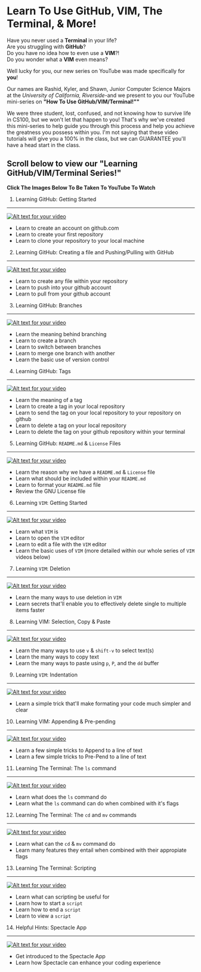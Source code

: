 Learn To Use GitHub, VIM, The Terminal, & More!
===
Have you never used a **Terminal** in your life?  
Are you struggling with **GitHub**?  
Do you have no idea how to even use a **VIM**?!  
Do you wonder what a **VIM** even means?

Well lucky for you, our new series on YouTube was made specifically for **you**!

Our names are Rashid, Kyler, and Shawn, Junior Computer Science Majors at the *University of California, Riverside*-and we present to you our YouTube mini-series on **"How To Use GitHub/VIM/Terminal!""**  

We were three student, lost, confused, and not knowing how to survive life in CS100, but we won't let that happen to you! That's why we've created this mini-series to help guide you through this process and help you achieve the greatness you possess within you. I'm not saying that these video tutorials will give you a 100% in the class, but we can GUARANTEE you'll have a head start in the class.

Scroll below to view our "Learning GitHub/VIM/Terminal Series!"
---
**Click The Images Below To Be Taken To YouTube To Watch**


1. Learning GitHub: Getting Started
--------

[![Alt text for your video](http://img.youtube.com/vi/Fv5Cy8i14ck/0.jpg)](https://www.youtube.com/watch?v=Fv5Cy8i14ck)
* Learn to create an account on github.com  
* Learn to create your first repository  
* Learn to clone your repository to your local machine  


2. Learning GitHub: Creating a file and Pushing/Pulling with GitHub
---

[![Alt text for your video](http://img.youtube.com/vi/8vrVJT29K58/0.jpg)](https://www.youtube.com/watch?v=8vrVJT29K58)
* Learn to create any file within your repository
* Learn to push into your github account
* Learn to pull from your github account


3. Learning GitHub: Branches
---

[![Alt text for your video](http://img.youtube.com/vi/aNWihbLj75Q/0.jpg)](https://www.youtube.com/watch?v=aNWihbLj75Q)
* Learn the meaning behind branching
* Learn to create a branch
* Learn to switch between branches
* Learn to merge one branch with another
* Learn the basic use of version control


4. Learning GitHub: Tags
---

[![Alt text for your video](http://img.youtube.com/vi/Qf9-iMzz8tU/0.jpg)](https://www.youtube.com/watch?v=Qf9-iMzz8tU)
* Learn the meaning of a tag
* Learn to create a tag in your local repository
* Learn to send the tag on your local repository to your repository on github
* Learn to delete a tag on your local repository
* Learn to delete the tag on your github repository within your terminal


5. Learning GitHub: `README.md` & `License` Files
---

[![Alt text for your video](http://img.youtube.com/vi/HZaB8uVMXAg/0.jpg)](https://www.youtube.com/watch?v=HZaB8uVMXAg)
* Learn the reason why we have a `README.md` & `License` file
* Learn what should be included within your `README.md`
* Learn to format your `README.md` file
* Review the GNU License file


6. Learning `VIM`: Getting Started
---

[![Alt text for your video](http://img.youtube.com/vi/jQkyU6bgMIs/0.jpg)](https://www.youtube.com/watch?v=jQkyU6bgMIs)
* Learn what `VIM` is
* Learn to open the `VIM` editor
* Learn to edit a file with the `VIM` editor
* Learn the basic uses of `VIM` (more detailed within our whole series of `VIM` videos below)


7. Learning `VIM`: Deletion
---

[![Alt text for your video](http://img.youtube.com/vi/qjJ3nIcExhE/0.jpg)](https://www.youtube.com/watch?v=qjJ3nIcExhE)
* Learn the many ways to use deletion in `VIM`
* Learn secrets that'll enable you to effectively delete single to multiple items faster


8. Learning VIM: Selection, Copy & Paste
---

[![Alt text for your video](http://img.youtube.com/vi/-DN_xww8jOM/0.jpg)](https://www.youtube.com/watch?v=-DN_xww8jOM)
* Learn the many ways to use `v` & `shift-v` to select text(s)
* Learn the many ways to copy text
* Learn the many ways to paste using `p`, `P`, and the `dd` buffer

9. Learning `VIM`: Indentation
---

[![Alt text for your video](http://img.youtube.com/vi/UAcSoRLRLug/0.jpg)](https://www.youtube.com/watch?v=UAcSoRLRLug)
* Learn a simple trick that'll make formating your code much simpler and clear


10. Learning VIM: Appending & Pre-pending
---

[![Alt text for your video](http://img.youtube.com/vi/j9MueYcWJbg/0.jpg)](https://www.youtube.com/watch?v=j9MueYcWJbg)
* Learn a few simple tricks to Append to a line of text
* Learn a few simple tricks to Pre-Pend to a line of text


11. Learning The Terminal: The `ls` command
---

[![Alt text for your video](http://img.youtube.com/vi/RMxvcc_QUUI/0.jpg)](https://www.youtube.com/watch?v=RMxvcc_QUUI)
* Learn what does the `ls` command do
* Learn what the `ls` command can do when combined with it's flags


12. Learning The Terminal: The `cd` and `mv` commands
---

[![Alt text for your video](http://img.youtube.com/vi/xzN-sY5oyFk/0.jpg)](https://www.youtube.com/watch?v=xzN-sY5oyFk)
* Learn what can the `cd` & `mv` command do
* Learn many features they entail when combined with their appropiate flags


13. Learning The Terminal: Scripting
---

[![Alt text for your video](http://img.youtube.com/vi/XGfmOQMETbY/0.jpg)](https://www.youtube.com/watch?v=XGfmOQMETbY)
* Learn what can scripting be useful for
* Learn how to start a `script`
* Learn how to end a `script`
* Learn to view a `script`


14. Helpful Hints: Spectacle App
---

[![Alt text for your video](http://img.youtube.com/vi/-PWJe6vr0rk/0.jpg)](https://www.youtube.com/watch?v=-PWJe6vr0rk)
* Get introduced to the Spectacle App
* Learn how Spectacle can enhance your coding experience
